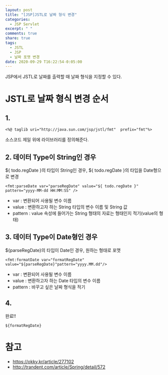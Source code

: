 ```yaml
---
layout: post
title: "[JSP]JSTL로 날짜 형식 변경"
categories:
  - JSP Servlet
excerpt: " "
comments: true
share: true
tags:
  - JSTL
  - JSP
  - 날짜 포맷 변경
date: 2020-09-29 T16:22:54-0:05:00
---
```


JSP에서 JSTL로 날짜를 출력할 때 날짜 형식을 지정할 수 있다.

# JSTL로 날짜 형식 변경 순서

## 1.
```
<%@ taglib uri="http://java.sun.com/jsp/jstl/fmt"  prefix="fmt"%>
```
소스코드 제일 위에 라이브러리를 정의해준다.<br>

## 2. 데이터 Type이 String인 경우
${ todo.regDate }의 타입이 String인 경우, ${ todo.regDate }의 타입을 Date형으로 변경<br>
```
<fmt:parseDate var="parseRegDate" value="${ todo.regDate }" pattern="yyyy-MM-dd HH:MM:SS" />
```
- var : 변환되어 사용될 변수 이름
- value : 변환하고자 하는 String 타입의 변수 이름 및 String 값
- pattern : value 속성에 들어가는 String 형태의 자료는 형태인지 적기(value의 형태)

## 3. 데이터 Type이 Date형인 경우
${parseRegDate}의 타입이 Date인 경우, 원하는 형태로 포맷<br>
```
<fmt:formatDate var="formatRegDate" value="${parseRegDate}"pattern="yyyy.MM.dd"/>
```

- var : 변환되어 사용될 변수 이름
- value : 변환하고자 하는 Date 타입의 변수 이름
- pattern : 바꾸고 싶은 날짜 형식을 적기

## 4.
완료!!
```
${formatRegDate}
```

# 참고
- <https://okky.kr/article/277102>
- <http://trandent.com/article/Spring/detail/572>